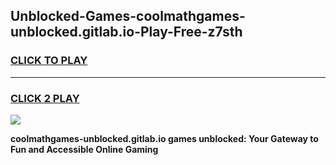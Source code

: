 
## Unblocked-Games-coolmathgames-unblocked.gitlab.io-Play-Free-z7sth
<h3>
<a href="https://premium76.site?title=coolmathgames-unblocked.gitlab.io&ref=12A">CLICK TO PLAY</a></h3>
<hr>

<h3>
<a href="https://premium76.site?title=coolmathgames-unblocked.gitlab.io&ref=12A">CLICK 2 PLAY</a>
  
</h3>

<a href="https://premium76.site?title=coolmathgames-unblocked.gitlab.io&ref=12A"><img src="https://clearcache.store/games.png"></a>


**coolmathgames-unblocked.gitlab.io games unblocked: Your Gateway to Fun and Accessible Online Gaming**
